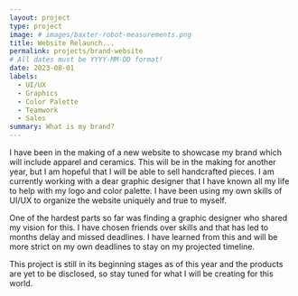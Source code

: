 ```yaml
---
layout: project
type: project
image: # images/baxter-robot-measurements.png
title: Website Relaunch...
permalink: projects/brand-website
# All dates must be YYYY-MM-DD format!
date: 2023-08-01
labels:
  - UI/UX
  - Graphics
  - Color Palette
  - Teamwork
  - Sales
summary: What is my brand?
---
```


I have been in the making of a new website to showcase my brand which will include apparel and ceramics. This will be in the making for another year, but I am hopeful that I will be able to sell handcrafted pieces. I am currently working with a dear graphic designer that I have known all my life to help with my logo and color palette. I have been using my own skills of UI/UX to organize the website uniquely and true to myself. 

One of the hardest parts so far was finding a graphic designer who shared my vision for this. I have chosen friends over skills and that has led to months delay and missed deadlines. I have learned from this and will be more strict on my own deadlines to stay on my projected timeline.

This project is still in its beginning stages as of this year and the products are yet to be disclosed, so stay tuned for what I will be creating for this world.


<br>
<br>
<br>